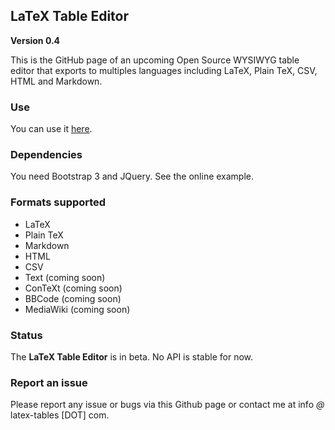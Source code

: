 ## LaTeX Table Editor ##

**Version 0.4**

This is the GitHub page of an upcoming Open Source WYSIWYG table editor that exports to multiples languages including LaTeX, Plain TeX, CSV, HTML and Markdown.

### Use

You can use it [here](http://www.latex-tables.com/).

### Dependencies

You need Bootstrap 3 and JQuery. See the online example.

### Formats supported

 - LaTeX
 - Plain TeX
 - Markdown
 - HTML
 - CSV
 - Text (coming soon)
 - ConTeXt (coming soon)
 - BBCode (coming soon)
 - MediaWiki (coming soon)

### Status

The **LaTeX Table Editor** is in beta. No API is stable for now.

### Report an issue

Please report any issue or bugs via this Github page or contact me at info *@* latex-tables [DOT] com.